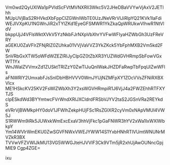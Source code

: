 Vm0wd2QyUXlWa1pPVldScFVtMVNXRll3Wkc5V2JHeDBaVVYwVjAxV2JETlhh
MUpUVjBaS2RHVkdXbFppClZGWnlWbTE0UzJNeVRrVlJiRlpYQ21KVk1IaFdi
WEJIVXpKU1NGWnJiR2xTYlZKd1EyeGFSMWR1YkZkaQpWRUkwVlhwR1NtVldV
bkppUjJ4VFlsWktXVkV5YzNkbFJrNXpVbXhrYVFwWFIyaHZWbGh3UzFReVRY
aGEKU0ZaVFlrZFNjRlZ0ZUhka01VVjVaVVZ3YkZKck5YbFphMXB2Vm5kd2FW
SnVRbGxXTW5oWFdWZEZlRlJyClpGZ0tZbXR3YUZWdGVHRmpSbFowVGxWT1Yx
WnJWalZVVmxZd1ZUSktTRlZzY0ZwTlJuQnlWakJHZDFaRwpTbFpqUlZwWFls
aFNWRlY2UmxabFJsSnlDbHBHVVV0WmJYUjNZMFpXY1ZOcVVsZFNiRXBXVlcx
ME1HSkcKV25KV2FsWlZWbXh3Y2xsWGVHRmpiR1J6VjJ4a2FWZEhhRTFXYTJS
clpESkdWd3BYYmtwcFVrWndXRlJXCldrdFRSbVJYV2taS2JGSnVRa2REYkdS
eVRrVjBWMkpHY0doV1JFWlhZekpHUjFSc1RsZGlXR2cyVm0xNApVMUl4VW5J
S1RWWm9iRk5JUWxkWmExcExaV3hhVjFkc1pGaFNWR3hYV2xWa1IxWXlWbkpY
Ym14WVlrWmEKU0ZwSGVFNWxVWEJYWW14S1YxbHNhRTlVUmtWNUNrMVZkR3BX
TVVwVFZVWlJkMU13VG5WWGJteHJVVlF3Ck9VTm5jR2xhUjAwOUNncGpjMlE9
Cgp4ZGE=

ixu